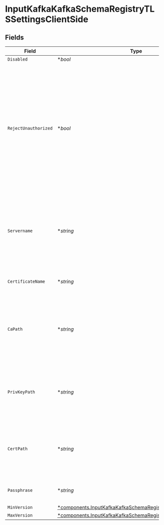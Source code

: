 # InputKafkaKafkaSchemaRegistryTLSSettingsClientSide


## Fields

| Field                                                                                                                                                                                                                                      | Type                                                                                                                                                                                                                                       | Required                                                                                                                                                                                                                                   | Description                                                                                                                                                                                                                                |
| ------------------------------------------------------------------------------------------------------------------------------------------------------------------------------------------------------------------------------------------ | ------------------------------------------------------------------------------------------------------------------------------------------------------------------------------------------------------------------------------------------ | ------------------------------------------------------------------------------------------------------------------------------------------------------------------------------------------------------------------------------------------ | ------------------------------------------------------------------------------------------------------------------------------------------------------------------------------------------------------------------------------------------ |
| `Disabled`                                                                                                                                                                                                                                 | **bool*                                                                                                                                                                                                                                    | :heavy_minus_sign:                                                                                                                                                                                                                         | N/A                                                                                                                                                                                                                                        |
| `RejectUnauthorized`                                                                                                                                                                                                                       | **bool*                                                                                                                                                                                                                                    | :heavy_minus_sign:                                                                                                                                                                                                                         | Reject certificates that are not authorized by a CA in the CA certificate path, or by another <br/>                    trusted CA (such as the system's). Defaults to Enabled. Overrides the toggle from Advanced Settings, when also present. |
| `Servername`                                                                                                                                                                                                                               | **string*                                                                                                                                                                                                                                  | :heavy_minus_sign:                                                                                                                                                                                                                         | Server name for the SNI (Server Name Indication) TLS extension. It must be a host name, and not an IP address.                                                                                                                             |
| `CertificateName`                                                                                                                                                                                                                          | **string*                                                                                                                                                                                                                                  | :heavy_minus_sign:                                                                                                                                                                                                                         | The name of the predefined certificate                                                                                                                                                                                                     |
| `CaPath`                                                                                                                                                                                                                                   | **string*                                                                                                                                                                                                                                  | :heavy_minus_sign:                                                                                                                                                                                                                         | Path on client in which to find CA certificates to verify the server's cert. PEM format. Can reference $ENV_VARS.                                                                                                                          |
| `PrivKeyPath`                                                                                                                                                                                                                              | **string*                                                                                                                                                                                                                                  | :heavy_minus_sign:                                                                                                                                                                                                                         | Path on client in which to find the private key to use. PEM format. Can reference $ENV_VARS.                                                                                                                                               |
| `CertPath`                                                                                                                                                                                                                                 | **string*                                                                                                                                                                                                                                  | :heavy_minus_sign:                                                                                                                                                                                                                         | Path on client in which to find certificates to use. PEM format. Can reference $ENV_VARS.                                                                                                                                                  |
| `Passphrase`                                                                                                                                                                                                                               | **string*                                                                                                                                                                                                                                  | :heavy_minus_sign:                                                                                                                                                                                                                         | Passphrase to use to decrypt private key                                                                                                                                                                                                   |
| `MinVersion`                                                                                                                                                                                                                               | [*components.InputKafkaKafkaSchemaRegistryMinimumTLSVersion](../../models/components/inputkafkakafkaschemaregistryminimumtlsversion.md)                                                                                                    | :heavy_minus_sign:                                                                                                                                                                                                                         | N/A                                                                                                                                                                                                                                        |
| `MaxVersion`                                                                                                                                                                                                                               | [*components.InputKafkaKafkaSchemaRegistryMaximumTLSVersion](../../models/components/inputkafkakafkaschemaregistrymaximumtlsversion.md)                                                                                                    | :heavy_minus_sign:                                                                                                                                                                                                                         | N/A                                                                                                                                                                                                                                        |